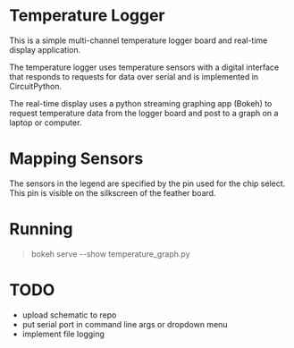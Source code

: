 # Temperature Logger

This is a simple multi-channel temperature logger board and real-time display application.

The temperature logger uses temperature sensors with a digital interface that responds to requests for data over serial and is implemented in CircuitPython.

The real-time display uses a python streaming graphing app (Bokeh) to request temperature data from the logger board and post to a graph on a laptop or computer.

# Mapping Sensors

The sensors in the legend are specified by the pin used for the chip select.
This pin is visible on the silkscreen of the feather board.

# Running

> bokeh serve --show temperature_graph.py

# TODO

- upload schematic to repo
- put serial port in command line args or dropdown menu
- implement file logging
